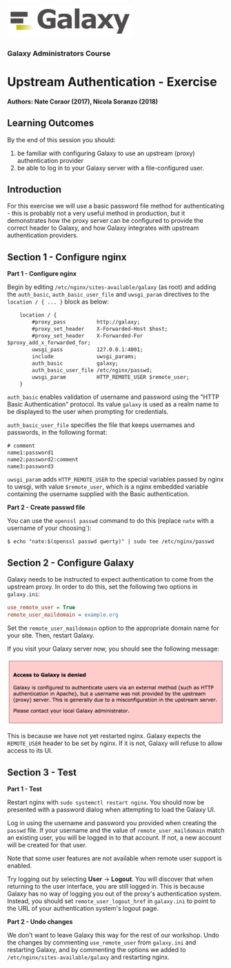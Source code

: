 ![galaxy logo](../../docs/shared-images/galaxy_logo_25percent_transparent.png)

### Galaxy Administrators Course

# Upstream Authentication - Exercise

#### Authors: Nate Coraor (2017), Nicola Soranzo (2018)

## Learning Outcomes

By the end of this session you should:
1. be familiar with configuring Galaxy to use an upstream (proxy) authentication provider
2. be able to log in to your Galaxy server with a file-configured user.

## Introduction

For this exercise we will use a basic password file method for authenticating - this is probably not a very useful method in production, but it demonstrates how the proxy server can be configured to provide the correct header to Galaxy, and how Galaxy integrates with upstream authentication providers.

## Section 1 - Configure nginx

**Part 1 - Configure nginx**

Begin by editing `/etc/nginx/sites-available/galaxy` (as root) and adding the `auth_basic`, `auth_basic_user_file` and `uwsgi_param` directives to the `location / { ... }` block as below:

```nginx
    location / {
        #proxy_pass          http://galaxy;
        #proxy_set_header    X-Forwarded-Host $host;
        #proxy_set_header    X-Forwarded-For  $proxy_add_x_forwarded_for;
        uwsgi_pass           127.0.0.1:4001;
        include              uwsgi_params;
        auth_basic           galaxy;
        auth_basic_user_file /etc/nginx/passwd;
        uwsgi_param          HTTP_REMOTE_USER $remote_user;
    }
```

`auth_basic` enables validation of username and password using the "HTTP Basic Authentication" protocol. Its value `galaxy` is used as a realm name to be displayed to the user when prompting for credentials.

`auth_basic_user_file` specifies the file that keeps usernames and passwords, in the following format:

```
# comment
name1:password1
name2:password2:comment
name3:password3
```

`uwsgi_param` adds `HTTP_REMOTE_USER` to the special variables passed by nginx to uwsgi, with value `$remote_user`, which is a nginx embedded variable containing the username supplied with the Basic authentication.

**Part 2 - Create passwd file**

You can use the `openssl passwd` command to do this (replace `nate` with a username of your choosing`):

```console
$ echo "nate:$(openssl passwd qwerty)" | sudo tee /etc/nginx/passwd
```

## Section 2 - Configure Galaxy

Galaxy needs to be instructed to expect authentication to come from the upstream proxy. In order to do this, set the following two options in `galaxy.ini`:

```ini
use_remote_user = True
remote_user_maildomain = example.org
```

Set the `remote_user_maildomain` option to the appropriate domain name for your site. Then, restart Galaxy.

If you visit your Galaxy server now, you should see the following message:

![access denied message](images/access_denied.png)

This is because we have not yet restarted nginx. Galaxy expects the `REMOTE_USER` header to be set by nginx. If it is not, Galaxy will refuse to allow access to its UI.

## Section 3 - Test

**Part 1 - Test**

Restart nginx with `sudo systemctl restart nginx`. You should now be presented with a password dialog when attempting to load the Galaxy UI.

Log in using the username and password you provided when creating the `passwd` file. If your username and the value of `remote_user_maildomain` match an existing user, you will be logged in to that account. If not, a new account will be created for that user.

Note that some user features are not available when remote user support is enabled.

Try logging out by selecting **User** -> **Logout**. You will discover that when returning to the user interface, you are still logged in. This is because Galaxy has no way of logging you out of the proxy's authentication system. Instead, you should set `remote_user_logout_href` in `galaxy.ini` to point to the URL of your authentication system's logout page.

**Part 2 - Undo changes**

We don't want to leave Galaxy this way for the rest of our workshop. Undo the changes by commenting `use_remote_user` from `galaxy.ini` and restarting Galaxy, and by commenting the options we added to `/etc/nginx/sites-available/galaxy` and restarting nginx.
